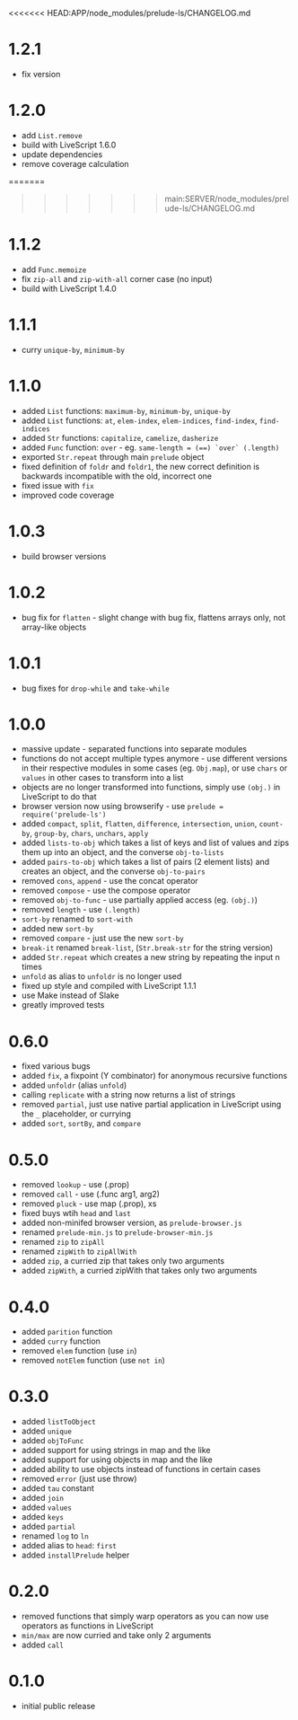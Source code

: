 <<<<<<< HEAD:APP/node_modules/prelude-ls/CHANGELOG.md
# 1.2.1
- fix version

# 1.2.0
- add `List.remove`
- build with LiveScript 1.6.0
- update dependencies
- remove coverage calculation

=======
>>>>>>> main:SERVER/node_modules/prelude-ls/CHANGELOG.md
# 1.1.2
- add `Func.memoize`
- fix `zip-all` and `zip-with-all` corner case (no input)
- build with LiveScript 1.4.0

# 1.1.1
- curry `unique-by`, `minimum-by`

# 1.1.0
- added `List` functions: `maximum-by`, `minimum-by`, `unique-by`
- added `List` functions: `at`, `elem-index`, `elem-indices`, `find-index`, `find-indices`
- added `Str` functions: `capitalize`, `camelize`, `dasherize`
- added `Func` function: `over` - eg. ``same-length = (==) `over` (.length)``
- exported `Str.repeat` through main `prelude` object
- fixed definition of `foldr` and `foldr1`, the new correct definition is backwards incompatible with the old, incorrect one
- fixed issue with `fix`
- improved code coverage

# 1.0.3
- build browser versions

# 1.0.2
- bug fix for `flatten` - slight change with bug fix, flattens arrays only, not array-like objects

# 1.0.1
- bug fixes for `drop-while` and `take-while`

# 1.0.0
* massive update - separated functions into separate modules
* functions do not accept multiple types anymore - use different versions in their respective modules in some cases (eg. `Obj.map`), or use `chars` or `values` in other cases to transform into a list
* objects are no longer transformed into functions, simply use `(obj.)` in LiveScript to do that
* browser version now using browserify - use `prelude = require('prelude-ls')`
* added `compact`, `split`, `flatten`, `difference`, `intersection`, `union`, `count-by`, `group-by`, `chars`, `unchars`, `apply`
* added `lists-to-obj` which takes a list of keys and list of values and zips them up into an object, and the converse `obj-to-lists`
* added `pairs-to-obj` which takes a list of pairs (2 element lists) and creates an object, and the converse `obj-to-pairs`
* removed `cons`, `append` - use the concat operator
* removed `compose` - use the compose operator
* removed `obj-to-func` - use partially applied access (eg. `(obj.)`)
* removed `length` - use `(.length)`
* `sort-by` renamed to `sort-with`
* added new `sort-by`
* removed `compare` - just use the new `sort-by`
* `break-it` renamed `break-list`, (`Str.break-str` for the string version)
* added `Str.repeat` which creates a new string by repeating the input n times
* `unfold` as alias to `unfoldr` is no longer used
* fixed up style and compiled with LiveScript 1.1.1
* use Make instead of Slake
* greatly improved tests

# 0.6.0
* fixed various bugs
* added `fix`, a fixpoint (Y combinator) for anonymous recursive functions
* added `unfoldr` (alias `unfold`)
* calling `replicate` with a string now returns a list of strings
* removed `partial`, just use native partial application in LiveScript using the `_` placeholder, or currying
* added `sort`, `sortBy`, and `compare`

# 0.5.0
* removed `lookup` - use (.prop)
* removed `call` - use (.func arg1, arg2)
* removed `pluck` - use map (.prop), xs
* fixed buys wtih `head` and `last`
* added non-minifed browser version, as `prelude-browser.js`
* renamed `prelude-min.js` to `prelude-browser-min.js`
* renamed `zip` to `zipAll`
* renamed `zipWith` to `zipAllWith`
* added `zip`, a curried zip that takes only two arguments
* added `zipWith`, a curried zipWith that takes only two arguments

# 0.4.0
* added `parition` function
* added `curry` function
* removed `elem` function (use `in`)
* removed `notElem` function (use `not in`)

# 0.3.0
* added `listToObject`
* added `unique`
* added `objToFunc`
* added support for using strings in map and the like
* added support for using objects in map and the like
* added ability to use objects instead of functions in certain cases
* removed `error` (just use throw)
* added `tau` constant
* added `join`
* added `values`
* added `keys`
* added `partial`
* renamed `log` to `ln`
* added alias to `head`: `first`
* added `installPrelude` helper

# 0.2.0
* removed functions that simply warp operators as you can now use operators as functions in LiveScript
* `min/max` are now curried and take only 2 arguments
* added `call`

# 0.1.0
* initial public release
